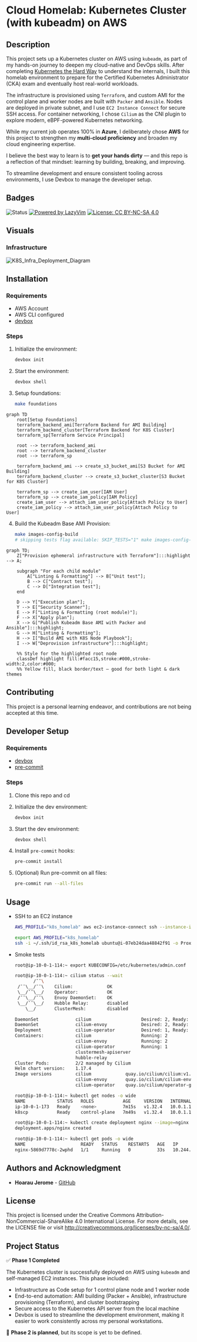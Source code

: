# Cloud Homelab: Kubernetes Cluster (with kubeadm) on AWS

## Description

This project sets up a Kubernetes cluster on AWS using `kubeadm`, as part of my hands-on journey to deepen my cloud-native and DevOps skills. After completing [Kubernetes the Hard Way](https://github.com/hoaraujerome/kubernetes-the-hard-way-on-aws) to understand the internals, I built this homelab environment to prepare for the Certified Kubernetes Administrator (CKA) exam and eventually host real-world workloads.

The infrastructure is provisioned using `Terraform`, and custom AMI for the control plane and worker nodes are built with `Packer` and `Ansible`. Nodes are deployed in private subnet, and I use `EC2 Instance Connect` for secure SSH access. For container networking, I chose `Cilium` as the CNI plugin to explore modern, eBPF-powered Kubernetes networking.

While my current job operates 100% in **Azure**, I deliberately chose **AWS** for this project to strengthen my **multi-cloud proficiency** and broaden my cloud engineering expertise.

I believe the best way to learn is to **get your hands dirty** — and this repo is a reflection of that mindset: learning by building, breaking, and improving.

To streamline development and ensure consistent tooling across environments, I use Devbox to manage the developer setup.

## Badges

![Status](https://img.shields.io/badge/status-Phase%201%20complete-blueviolet)
[![Powered by LazyVim](https://img.shields.io/badge/Powered_by-LazyVim-%2307a6c3?style=flat&logo=vim&logoColor=white)](https://lazyvim.org/)
[![License: CC BY-NC-SA 4.0](https://img.shields.io/badge/License-CC%20BY--NC--SA%204.0-lightgrey.svg)](http://creativecommons.org/licenses/by-nc-sa/4.0/)

## Visuals

### Infrastructure

![K8S_Infra_Deployment_Diagram](https://github.com/user-attachments/assets/85cb5e2c-b3d0-4d86-8106-2e6f716f7c8e)

## Installation

### Requirements

- AWS Account
- AWS CLI configured
- [devbox](https://www.jetify.com/devbox)

### Steps

1. Initialize the environment:

   ```sh
   devbox init
   ```

2. Start the environment:

   ```sh
   devbox shell
   ```

3. Setup foundations:

   ```sh
   make foundations
   ```

```mermaid
graph TD
    root[Setup Foundations]
    terraform_backend_ami[Terraform Backend for AMI Building]
    terraform_backend_cluster[Terraform Backend for K8S Cluster]
    terraform_sp[Terraform Service Principal]

    root --> terraform_backend_ami
    root --> terraform_backend_cluster
    root --> terraform_sp

    terraform_backend_ami --> create_s3_bucket_ami[S3 Bucket for AMI Building]
    terraform_backend_cluster --> create_s3_bucket_cluster[S3 Bucket for K8S Cluster]

    terraform_sp --> create_iam_user[IAM User]
    terraform_sp --> create_iam_policy[IAM Policy]
    create_iam_user --> attach_iam_user_policy[Attach Policy to User]
    create_iam_policy --> attach_iam_user_policy[Attach Policy to User]
```

4. Build the Kubeadm Base AMI Provision:

   ```sh
   make images-config-build
   # skipping tests flag available: SKIP_TESTS="1" make images-config-build
   ```

```mermaid
graph TD;
    Z["Provision ephemeral infrastructure with Terraform"]:::highlight --> A;

    subgraph "For each child module"
        A["Linting & Formatting"] --> B["Unit test"];
        B --> C["Contract test"];
        C --> D["Integration test"];
    end

    D --> Y["Execution plan"];
    Y --> E["Security Scanner"];
    E --> F["Linting & Formatting (root module)"];
    F --> X["Apply plan"];
    X --> G["Publish Kubeadm Base AMI with Packer and Ansible"]:::highlight;
    G --> H["Linting & Formatting"];
    H --> I["Build AMI with K8S Node Playbook"];
    I --> W["Deprovision infrastructure"]:::highlight;

    %% Style for the highlighted root node
    classDef highlight fill:#facc15,stroke:#000,stroke-width:2,color:#000;
    %% Yellow fill, black border/text – good for both light & dark themes
```

## Contributing

This project is a personal learning endeavor, and contributions are not being accepted at this time.

## Developer Setup

### Requirements

- [devbox](https://www.jetify.com/devbox)
- [pre-commit](https://pre-commit.com/)

### Steps

1. Clone this repo and cd
2. Initialize the dev environment:

   ```sh
   devbox init
   ```

3. Start the dev environment:

   ```sh
   devbox shell
   ```

4. Install `pre-commit` hooks:

   ```sh
   pre-commit install
   ```

5. (Optional) Run pre-commit on all files:

   ```sh
   pre-commit run --all-files
   ```

## Usage

- SSH to an EC2 instance

   ```sh
   AWS_PROFILE="k8s_homelab" aws ec2-instance-connect ssh --instance-id i-07eb24daa48842f91 --os-user ubuntu --connection-type eice

   export AWS_PROFILE="k8s_homelab"
   ssh -i ~/.ssh/id_rsa_k8s_homelab ubuntu@i-07eb24daa48842f91 -o ProxyCommand='aws ec2-instance-connect open-tunnel --instance-id i-07eb24daa48842f91'
   ```

- Smoke tests

   ```sh
   root@ip-10-0-1-114:~ export KUBECONFIG=/etc/kubernetes/admin.conf

   root@ip-10-0-1-114:~ cilium status --wait
          /¯¯\
    /¯¯\__/¯¯\    Cilium:             OK
    \__/¯¯\__/    Operator:           OK
    /¯¯\__/¯¯\    Envoy DaemonSet:    OK
    \__/¯¯\__/    Hubble Relay:       disabled
       \__/       ClusterMesh:        disabled
   
   DaemonSet              cilium                   Desired: 2, Ready: 2/2, Available: 2/2
   DaemonSet              cilium-envoy             Desired: 2, Ready: 2/2, Available: 2/2
   Deployment             cilium-operator          Desired: 1, Ready: 1/1, Available: 1/1
   Containers:            cilium                   Running: 2
                          cilium-envoy             Running: 2
                          cilium-operator          Running: 1
                          clustermesh-apiserver
                          hubble-relay
   Cluster Pods:          2/2 managed by Cilium
   Helm chart version:    1.17.4
   Image versions         cilium             quay.io/cilium/cilium:v1.17.4@sha256:24a73fe795351cf3279ac8e84918633000b52a9654ff73a6b0d7223bcff4a67a: 2
                          cilium-envoy       quay.io/cilium/cilium-envoy:v1.32.6-1746661844-0f602c28cb2aa57b29078195049fb257d5b5246c@sha256:a04218c6879007d60d96339a441c448565b6f86650358652da27582e0efbf182: 2
                          cilium-operator    quay.io/cilium/operator-generic:v1.17.4@sha256:a3906412f477b09904f46aac1bed28eb522bef7899ed7dd81c15f78b7aa1b9b5: 1

   root@ip-10-0-1-114:~ kubectl get nodes -o wide
   NAME            STATUS   ROLES           AGE     VERSION   INTERNAL-IP   EXTERNAL-IP   OS-IMAGE             KERNEL-VERSION   CONTAINER-RUNTIME
   ip-10-0-1-173   Ready    <none>          7m15s   v1.32.4   10.0.1.173    <none>        Ubuntu 24.04.2 LTS   6.8.0-1029-aws   containerd://1.7.27
   k8scp           Ready    control-plane   7m49s   v1.32.4   10.0.1.114    <none>        Ubuntu 24.04.2 LTS   6.8.0-1029-aws   containerd://1.7.27

   root@ip-10-0-1-114:~ kubectl create deployment nginx --image=nginx
   deployment.apps/nginx created

   root@ip-10-0-1-114:~ kubectl get pods -o wide
   NAME                     READY   STATUS    RESTARTS   AGE   IP             NODE            NOMINATED NODE   READINESS GATES
   nginx-5869d7778c-2wphd   1/1     Running   0          33s   10.244.1.146   ip-10-0-1-173   <none>           <none>
   ```
  
## Authors and Acknowledgment

- **Hoarau Jerome** - [GitHub](https://github.com/hoaraujerome)

## License

This project is licensed under the Creative Commons Attribution-NonCommercial-ShareAlike 4.0 International License. For more details, see the LICENSE file or visit <http://creativecommons.org/licenses/by-nc-sa/4.0/>.

## Project Status

✅ **Phase 1 Completed**

The Kubernetes cluster is successfully deployed on AWS using `kubeadm` and self-managed EC2 instances. This phase included:

- Infrastructure as Code setup for 1 control plane node and 1 worker node
- End-to-end automation: AMI building (Packer + Ansible), infrastructure provisioning (Terraform), and cluster bootstrapping
- Secure access to the Kubernetes API server from the local machine
- Devbox is used to streamline the development environment, making it easier to work consistently across my personal workstations.

🚧 **Phase 2 is planned**, but its scope is yet to be defined.
